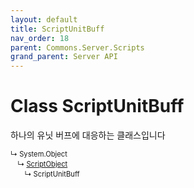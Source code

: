 ```yaml
---
layout: default
title: ScriptUnitBuff
nav_order: 18
parent: Commons.Server.Scripts
grand_parent: Server API
---
```


<!-- 아래에 문서 작성 -->

# Class ScriptUnitBuff 
하나의 유닛 버프에 대응하는 클래스입니다

<div class="code-example" markdown="1" style = "font-size:0.8em;">
↳ System.Object<br/>
　↳ <a href = "../ScriptObject">ScriptObject</a><br/>
　　↳ ScriptUnitBuff<br/>
</div>